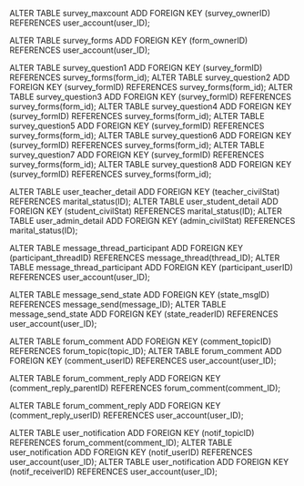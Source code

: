 
ALTER TABLE survey_maxcount
 ADD FOREIGN KEY (survey_ownerID) REFERENCES user_account(user_ID);

ALTER TABLE survey_forms
 ADD FOREIGN KEY (form_ownerID) REFERENCES user_account(user_ID);

ALTER TABLE survey_question1
 ADD FOREIGN KEY (survey_formID) REFERENCES survey_forms(form_id);
ALTER TABLE survey_question2
 ADD FOREIGN KEY (survey_formID) REFERENCES survey_forms(form_id);
 ALTER TABLE survey_question3
 ADD FOREIGN KEY (survey_formID) REFERENCES survey_forms(form_id);
 ALTER TABLE survey_question4
 ADD FOREIGN KEY (survey_formID) REFERENCES survey_forms(form_id);
 ALTER TABLE survey_question5
 ADD FOREIGN KEY (survey_formID) REFERENCES survey_forms(form_id);
 ALTER TABLE survey_question6
 ADD FOREIGN KEY (survey_formID) REFERENCES survey_forms(form_id);
 ALTER TABLE survey_question7
 ADD FOREIGN KEY (survey_formID) REFERENCES survey_forms(form_id);
 ALTER TABLE survey_question8
 ADD FOREIGN KEY (survey_formID) REFERENCES survey_forms(form_id);


ALTER TABLE user_teacher_detail
 ADD FOREIGN KEY (teacher_civilStat) REFERENCES marital_status(ID);
ALTER TABLE user_student_detail
 ADD FOREIGN KEY (student_civilStat) REFERENCES marital_status(ID);
ALTER TABLE user_admin_detail
 ADD FOREIGN KEY (admin_civilStat) REFERENCES marital_status(ID);



ALTER TABLE message_thread_participant
 ADD FOREIGN KEY (participant_threadID) REFERENCES message_thread(thread_ID);
ALTER TABLE message_thread_participant
 ADD FOREIGN KEY (participant_userID) REFERENCES user_account(user_ID);


ALTER TABLE message_send_state
 ADD FOREIGN KEY (state_msgID) REFERENCES message_send(message_ID);
ALTER TABLE message_send_state
 ADD FOREIGN KEY (state_readerID) REFERENCES user_account(user_ID);

ALTER TABLE forum_comment
 ADD FOREIGN KEY (comment_topicID) REFERENCES forum_topic(topic_ID);
ALTER TABLE forum_comment
 ADD FOREIGN KEY (comment_userID) REFERENCES user_account(user_ID);


ALTER TABLE forum_comment_reply
 ADD FOREIGN KEY (comment_reply_parentID) REFERENCES forum_comment(comment_ID);

ALTER TABLE forum_comment_reply
 ADD FOREIGN KEY (comment_reply_userID) REFERENCES user_account(user_ID);

ALTER TABLE user_notification
 ADD FOREIGN KEY (notif_topicID) REFERENCES forum_comment(comment_ID);
ALTER TABLE user_notification
 ADD FOREIGN KEY (notif_userID) REFERENCES user_account(user_ID);
ALTER TABLE user_notification
 ADD FOREIGN KEY (notif_receiverID) REFERENCES user_account(user_ID);
